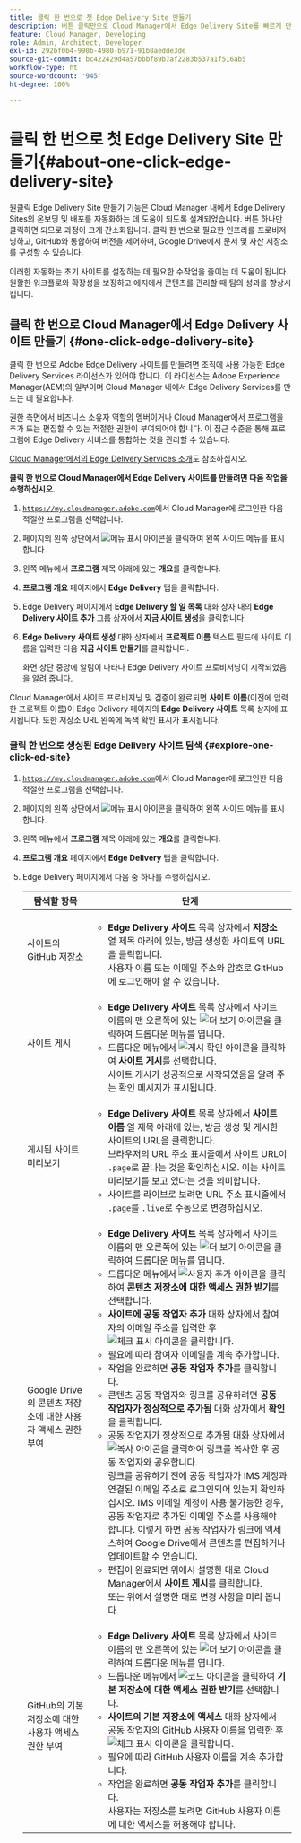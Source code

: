 ```yaml
---
title: 클릭 한 번으로 첫 Edge Delivery Site 만들기
description: 버튼 클릭만으로 Cloud Manager에서 Edge Delivery Site를 빠르게 만드는 방법에 대해 알아보십시오.
feature: Cloud Manager, Developing
role: Admin, Architect, Developer
exl-id: 292bf0b4-990b-4980-b971-91b8aedde3de
source-git-commit: bc422429d4a57bbbf89b7af2283b537a1f516ab5
workflow-type: ht
source-wordcount: '945'
ht-degree: 100%

---
```


# 클릭 한 번으로 첫 Edge Delivery Site 만들기{#about-one-click-edge-delivery-site}

원클릭 Edge Delivery Site 만들기 기능은 Cloud Manager 내에서 Edge Delivery Sites의 온보딩 및 배포를 자동화하는 데 도움이 되도록 설계되었습니다. 버튼 하나만 클릭하면 되므로 과정이 크게 간소화됩니다. 클릭 한 번으로 필요한 인프라를 프로비저닝하고, GitHub와 통합하여 버전을 제어하며, Google Drive에서 문서 및 자산 저장소를 구성할 수 있습니다.

이러한 자동화는 초기 사이트를 설정하는 데 필요한 수작업을 줄이는 데 도움이 됩니다. 원활한 워크플로와 확장성을 보장하고 에지에서 콘텐츠를 관리할 때 팀의 성과를 향상시킵니다.

<!-- Check out this quick 2-minute video for a step-by-step walkthrough on creating your first Edge Delivery site—no hassle, just one click.

>[!VIDEO](https://video.tv.adobe.com/v/3458975?quality=12&learn=on) -->



<!--
## Practical use cases {#use-cases}

| Use case | Description |
| --- | --- |
| Website and application deployment | <ul><li>Automate the hosting and delivery of static or dynamic sites.</li><li>Ensure fast performance through edge caching. </li></ul> |
| API gateway and content delivery | <ul><li>Optimize API responses by caching data at the edge.</li><li>Reduce backend load and improved response times. </li></ul> |
| Real-time content updates | <ul><li>Instant deployment of new content across edge locations.</li><li>Support integration with automated content pipelines. </li></ul> |
| Edge computing workloads | <ul><li>Support serverless computing to process workloads closer to users.</li><li>Reduce latency and enhance performance. </li></ul> |
| Security and governance | <ul><li>Security is provided with integrated DDoS (Distributed Denial of Service) protection and WAF (Web Application Firewall) integration.</li><li>Ensure that content is delivered securely through TLS (Transport Security Layer) encryption. </li></ul> |
-->





## 클릭 한 번으로 Cloud Manager에서 Edge Delivery 사이트 만들기 {#one-click-edge-delivery-site}

클릭 한 번으로 Adobe Edge Delivery 사이트를 만들려면 조직에 사용 가능한 Edge Delivery Services 라이선스가 있어야 합니다. 이 라이선스는 Adobe Experience Manager(AEM)의 일부이며 Cloud Manager 내에서 Edge Delivery Services를 만드는 데 필요합니다.

권한 측면에서 비즈니스 소유자 역할의 멤버이거나 Cloud Manager에서 프로그램을 추가 또는 편집할 수 있는 적절한 권한이 부여되어야 합니다. 이 접근 수준을 통해 프로그램에 Edge Delivery 서비스를 통합하는 것을 관리할 수 있습니다.

[Cloud Manager에서의 Edge Delivery Services 소개](/help/implementing/cloud-manager/edge-delivery/introduction-to-edge-delivery-services.md)도 참조하십시오.

<!-- PROPER AEM BOT CONFIGURATIONS MUST BE IN PLACE FIRST FOR AUTOMATIC CONTENT UPDATES? TRUE or FALSE? -->

**클릭 한 번으로 Cloud Manager에서 Edge Delivery 사이트를 만들려면 다음 작업을 수행하십시오.**

1. [`https://my.cloudmanager.adobe.com`](https://my.cloudmanager.adobe.com/)에서 Cloud Manager에 로그인한 다음 적절한 프로그램을 선택합니다.
1. 페이지의 왼쪽 상단에서 ![메뉴 표시 아이콘](https://spectrum.adobe.com/static/icons/workflow_18/Smock_ShowMenu_18_N.svg)을 클릭하여 왼쪽 사이드 메뉴를 표시합니다.
1. 왼쪽 메뉴에서 **프로그램** 제목 아래에 있는 **개요**&#x200B;를 클릭합니다.
1. **프로그램 개요** 페이지에서 **Edge Delivery** 탭을 클릭합니다.
1. Edge Delivery 페이지에서 **Edge Delivery 할 일 목록** 대화 상자 내의 **Edge Delivery 사이트 추가** 그룹 상자에서 **지금 사이트 생성**&#x200B;을 클릭합니다.
1. **Edge Delivery 사이트 생성** 대화 상자에서 **프로젝트 이름** 텍스트 필드에 사이트 이름을 입력한 다음 **지금 사이트 만들기**&#x200B;를 클릭합니다.

   화면 상단 중앙에 알림이 나타나 Edge Delivery 사이트 프로비저닝이 시작되었음을 알려 줍니다.

Cloud Manager에서 사이트 프로비저닝 및 검증이 완료되면 **사이트 이름**(이전에 입력한 프로젝트 이름)이 Edge Delivery 페이지의 **Edge Delivery 사이트** 목록 상자에 표시됩니다. 또한 저장소 URL 왼쪽에 녹색 확인 표시가 표시됩니다.


### 클릭 한 번으로 생성된 Edge Delivery 사이트 탐색 {#explore-one-click-ed-site}

1. [`https://my.cloudmanager.adobe.com`](https://my.cloudmanager.adobe.com/)에서 Cloud Manager에 로그인한 다음 적절한 프로그램을 선택합니다.
1. 페이지의 왼쪽 상단에서 ![메뉴 표시 아이콘](https://spectrum.adobe.com/static/icons/workflow_18/Smock_ShowMenu_18_N.svg)을 클릭하여 왼쪽 사이드 메뉴를 표시합니다.
1. 왼쪽 메뉴에서 **프로그램** 제목 아래에 있는 **개요**&#x200B;를 클릭합니다.
1. **프로그램 개요** 페이지에서 **Edge Delivery** 탭을 클릭합니다.
1. Edge Delivery 페이지에서 다음 중 하나를 수행하십시오.

   | 탐색할 항목 | 단계 |
   | --- | --- |
   | 사이트의 GitHub 저장소 | <ul><li>**Edge Delivery 사이트** 목록 상자에서 **저장소** 열 제목 아래에 있는, 방금 생성한 사이트의 URL을 클릭합니다.<br>사용자 이름 또는 이메일 주소와 암호로 GitHub에 로그인해야 할 수 있습니다.</li> |
   | 사이트 게시 | <ul><li> **Edge Delivery 사이트** 목록 상자에서 사이트 이름의 맨 오른쪽에 있는 ![더 보기 아이콘](https://spectrum.adobe.com/static/icons/workflow_18/Smock_More_18_N.svg)을 클릭하여 드롭다운 메뉴를 엽니다.</li><li>드롭다운 메뉴에서 ![게시 확인 아이콘](https://spectrum.adobe.com/static/icons/workflow_18/Smock_PublishCheck_18_N.svg)을 클릭하여 **사이트 게시**&#x200B;를 선택합니다.<br>사이트 게시가 성공적으로 시작되었음을 알려 주는 확인 메시지가 표시됩니다.</li></ul> |
   | 게시된 사이트 미리보기 | <ul><li>**Edge Delivery 사이트** 목록 상자에서 **사이트 이름** 열 제목 아래에 있는, 방금 생성 및 게시한 사이트의 URL을 클릭합니다.<br>브라우저의 URL 주소 표시줄에서 사이트 URL이 `.page`로 끝나는 것을 확인하십시오. 이는 사이트 미리보기를 보고 있다는 것을 의미합니다.</li><li>사이트를 라이브로 보려면 URL 주소 표시줄에서 `.page`를 `.live`로 수동으로 변경하십시오.</li></ul> |
   | Google Drive의 콘텐츠 저장소에 대한 사용자 액세스 권한 부여 | <ul><li> **Edge Delivery 사이트** 목록 상자에서 사이트 이름의 맨 오른쪽에 있는 ![더 보기 아이콘](https://spectrum.adobe.com/static/icons/workflow_18/Smock_More_18_N.svg)을 클릭하여 드롭다운 메뉴를 엽니다.</li><li>드롭다운 메뉴에서 ![사용자 추가 아이콘](https://spectrum.adobe.com/static/icons/workflow_18/Smock_UsersAdd_18_N.svg)을 클릭하여 **콘텐츠 저장소에 대한 액세스 권한 받기**&#x200B;를 선택합니다.</li><li>**사이트에 공동 작업자 추가** 대화 상자에서 참여자의 이메일 주소를 입력한 후 ![체크 표시 아이콘](https://spectrum.adobe.com/static/icons/workflow_18/Smock_Checkmark_18_N.svg)을 클릭합니다.</li><li>필요에 따라 참여자 이메일을 계속 추가합니다.</li><li>작업을 완료하면 **공동 작업자 추가**&#x200B;를 클릭합니다.</li><li>콘텐츠 공동 작업자와 링크를 공유하려면 **공동 작업자가 정상적으로 추가됨** 대화 상자에서 **확인**&#x200B;을 클릭합니다.</li><li>공동 작업자가 정상적으로 추가됨 대화 상자에서 ![복사 아이콘](https://spectrum.adobe.com/static/icons/workflow_18/Smock_Copy_18_N.svg)을 클릭하여 링크를 복사한 후 공동 작업자와 공유합니다.<br>링크를 공유하기 전에 공동 작업자가 IMS 계정과 연결된 이메일 주소로 로그인되어 있는지 확인하십시오. IMS 이메일 계정이 사용 불가능한 경우, 공동 작업자로 추가된 이메일 주소를 사용해야 합니다. 이렇게 하면 공동 작업자가 링크에 액세스하여 Google Drive에서 콘텐츠를 편집하거나 업데이트할 수 있습니다.</li><li>편집이 완료되면 위에서 설명한 대로 Cloud Manager에서 **사이트 게시**&#x200B;를 클릭합니다.<br>또는 위에서 설명한 대로 변경 사항을 미리 봅니다.</li></ul> |
   | GitHub의 기본 저장소에 대한 사용자 액세스 권한 부여 | <ul><li> **Edge Delivery 사이트** 목록 상자에서 사이트 이름의 맨 오른쪽에 있는 ![더 보기 아이콘](https://spectrum.adobe.com/static/icons/workflow_18/Smock_More_18_N.svg)을 클릭하여 드롭다운 메뉴를 엽니다.</li><li>드롭다운 메뉴에서 ![코드 아이콘](https://spectrum.adobe.com/static/icons/workflow_18/Smock_Code_18_N.svg)을 클릭하여 **기본 저장소에 대한 액세스 권한 받기**&#x200B;를 선택합니다.</li><li>**사이트의 기본 저장소에 액세스** 대화 상자에서 공동 작업자의 GitHub 사용자 이름을 입력한 후 ![체크 표시 아이콘](https://spectrum.adobe.com/static/icons/workflow_18/Smock_Checkmark_18_N.svg)을 클릭합니다.</li><li>필요에 따라 GitHub 사용자 이름을 계속 추가합니다.</li><li>작업을 완료하면 **공동 작업자 추가**&#x200B;를 클릭합니다.</li>사용자는 저장소를 보려면 GitHub 사용자 이름에 대한 액세스를 허용해야 합니다. |
